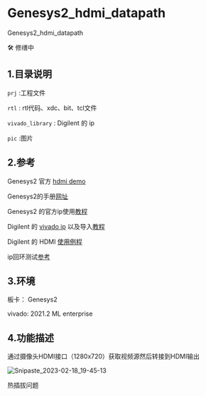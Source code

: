# Genesys2_hdmi_datapath
Genesys2_hdmi_datapath

:hammer_and_wrench:  修缮中

## 1.目录说明

`prj` :工程文件

`rtl` : rtl代码、xdc、bit、tcl文件

`vivado_library` : Digilent 的 ip

`pic` :图片





## 2.参考 

Genesys2 官方 [hdmi demo](https://github.com/Digilent/Genesys-2-HDMI?_ga=2.52532392.1811943009.1676548391-191292999.1676519901)

Genesys2的手册[网址](https://digilent.com/reference/programmable-logic/genesys-2/start)

Genesys2 的官方ip使用[教程](https://digilent.com/reference/learn/programmable-logic/tutorials/pmod-ips/start)

Digilent 的 [vivado ip](https://github.com/Digilent/vivado-library)  以及导入[教程](https://blog.csdn.net/weixin_32688155/article/details/112289315)

Digilent 的 HDMI [使用例程](https://digilent.com/reference/programmable-logic/zybo-z7/demos/hdmi?redirect=1)



ip回环测试[参考](https://cloud.tencent.com/developer/article/1529023)



## 3.环境

板卡： Genesys2

vivado: 2021.2 ML enterprise 



## 4.功能描述

通过摄像头HDMI接口（1280x720）获取视频源然后转接到HDMI输出

![Snipaste_2023-02-18_19-45-13](E:\g2_hdmi_datapath\Genesys2_hdmi_datapath\pic\Snipaste_2023-02-18_19-45-13.png)





热插拔问题
